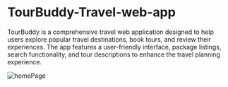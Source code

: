 ﻿# TourBuddy-Travel-web-app


TourBuddy is a comprehensive travel web application designed to help users explore popular travel destinations, book tours, and review their experiences. The app features a user-friendly interface, package listings, search functionality, and tour descriptions to enhance the travel planning experience.

![homePage](https://github.com/user-attachments/assets/d82b04f7-18fd-4f8c-8af6-a3aec1ae8217)
